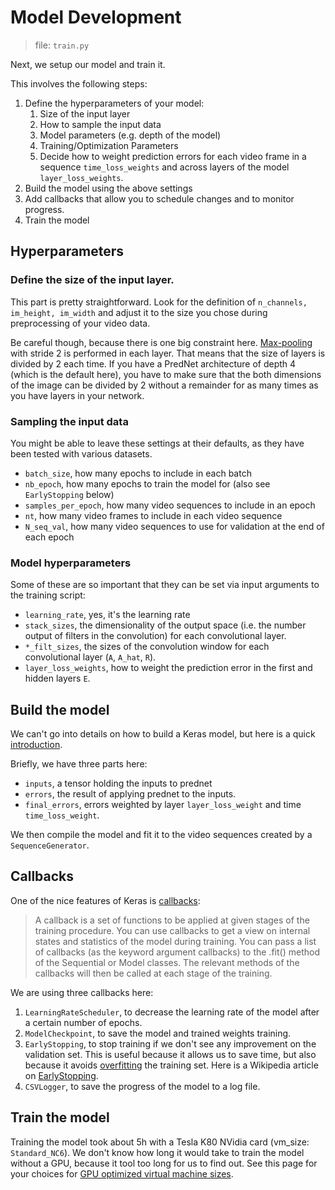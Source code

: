 # Model Development

> file: `train.py`

Next, we setup our model and train it.

This involves the following steps:
1. Define the hyperparameters of your model:
   1. Size of the input layer
   2. How to sample the input data
   3. Model parameters (e.g. depth of the model)
   4. Training/Optimization Parameters
   5. Decide how to weight prediction errors for each video frame in a sequence `time_loss_weights` and across layers of the model `layer_loss_weights`.
2. Build the model using the above settings
3. Add callbacks that allow you to schedule changes and to monitor progress.
4. Train the model
   

## Hyperparameters

### Define the size of the input layer. 

This part is pretty straightforward. Look for the definition of `n_channels, im_height, im_width` and adjust it to the size you chose during preprocessing of your video data.

Be careful though, because there is one big constraint here. [Max-pooling](https://en.wikipedia.org/wiki/Convolutional_neural_network#Pooling_layer) with stride 2 is performed in each layer.  That means that the size of layers is divided by 2 each time. If you have a PredNet architecture of depth 4 (which is the default here), you have to make sure that the both dimensions of the image can be divided by 2 without a remainder for as many times as you have layers in your network.

### Sampling the input data

You might be able to leave these settings at their defaults, as they have been tested with various datasets. 
- `batch_size`, how many epochs to include in each batch
- `nb_epoch`, how many epochs to train the model for (also see `EarlyStopping` below)
- `samples_per_epoch`, how many video sequences to include in an epoch
- `nt`, how many video frames to include in each video sequence
- `N_seq_val`, how many video sequences to use for validation at the end of each epoch

### Model hyperparameters

Some of these are so important that they can be set via input arguments to the training script:
- `learning_rate`, yes, it's the learning rate
- `stack_sizes`, the dimensionality of the output space (i.e. the number output of filters in the convolution) for each convolutional layer.
- `*_filt_sizes`, the sizes of the convolution window for each convolutional layer (`A`, `A_hat`, `R`).
- `layer_loss_weights`, how to weight the prediction error in the first and hidden layers `E`.

## Build the model

We can't go into details on how to build a Keras model, but here is a quick [introduction](https://keras.io/#getting-started-30-seconds-to-keras).

Briefly, we have three parts here:
- `inputs`, a tensor holding the inputs to prednet
- `errors`, the result of applying prednet to the inputs.
- `final_errors`, errors weighted by layer `layer_loss_weight` and time `time_loss_weight`. 

We then compile the model and fit it to the video sequences created by a `SequenceGenerator`. 

## Callbacks

One of the nice features of Keras is [callbacks](https://keras.io/callbacks/):

> A callback is a set of functions to be applied at given stages of the training procedure. You can use callbacks to get a view on internal states and statistics of the model during training. You can pass a list of callbacks (as the keyword argument callbacks) to the .fit() method of the Sequential or Model classes. The relevant methods of the callbacks will then be called at each stage of the training. 

We are using three callbacks here:
1. `LearningRateScheduler`, to decrease the learning rate of the model after a certain number of epochs.
2. `ModelCheckpoint`, to save the model and trained weights training.
3. `EarlyStopping`, to stop training if we don't see any improvement on the validation set. This is useful because it allows us to save time, but also because it avoids [overfitting](https://en.wikipedia.org/wiki/Overfitting) the training set.  Here is a Wikipedia article on [EarlyStopping](https://en.wikipedia.org/wiki/Early_stopping).
4. `CSVLogger`, to save the progress of the model to a log file.

## Train the model

Training the model took about 5h with a Tesla K80 NVidia card (vm_size: `Standard_NC6`).  We don't know how long it would take to train the model without a GPU, because it tool too long for us to find out. See this page for your choices for [GPU optimized virtual machine sizes](https://docs.microsoft.com/en-us/azure/virtual-machines/windows/sizes-gpu).  